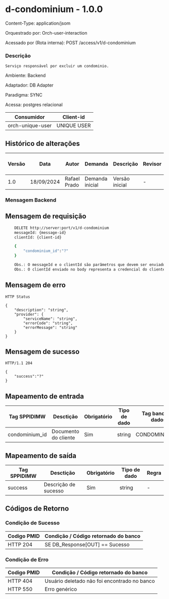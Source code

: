 # d-condominium - 1.0.0

Content-Type: application/jsom

Orquestrado por: Orch-user-interaction

Acessado por (Rota interna): POST /access/v1/d-condominium

### Descrição
    Serviço responsável por excluir um condominio.

Ambiente: Backend

Adaptador: DB Adapter

Paradigma: SYNC

Acessa: postgres relacional

|    Consumidor    |  Client-id  | 
|------------------|-------------|
| orch-unique-user | UNIQUE USER |

## Histórico de alterações
| Versão |    Data    |     Autor    |     Demanda     |    Descrição   | Revisor | Entrega em UAT |
|--------|------------|--------------|-----------------|----------------|---------|----------------|
| 1.0    | 18/09/2024 | Rafael Prado | Demanda inicial | Versão inicial | -       | -              |

### Mensagem Backend

## Mensagem de requisição

```bash
    DELETE http://server:port/v1/d-condominium
    messageId: {message-id}
    clientId: {client-id}

    {
        "condominium_id":"?"
    }

    Obs.: O messageId e o clientId são parâmetros que devem ser enviado no Header Http.
    Obs.: O clientId enviado no body representa a credencial do cliente.
```

## Mensagem de erro

```
HTTP Status

{
    "description": "string",
    "provider": {
        "serviceName": "string",
        "errorCode": "string",
        "errorMessage": "string"
    }
}
```

## Mensagem de sucesso

```
HTTP/1.1 204

{
    "success":"?"
}
```


## Mapeamento de entrada

|        Tag SPPIDIMW         |              Desctição             |             Obrigatório            |     Tipo de dado     |        Tag banco de dados       | Regra |
|-----------------------------|------------------------------------|------------------------------------|----------------------|---------------------------------|-------|
| condominium_id              | Documento do cliente               | Sim                                |  string              |  CONDOMINIUM_ID                 | -     |



## Mapeamento de saída

|        Tag SPPIDIMW         |              Desctição             |     Obrigatório    |     Tipo de dado     |  Regra |
|-----------------------------|------------------------------------|--------------------|----------------------|--------|
| success                     | Descrição de sucesso               | Sim                |  string              |  -     |




## Códigos de Retorno
### Condição de Sucesso

| Codigo PMID | Condição / Código retornado do banco  |
|-------------|---------------------------------------|
| HTTP 204	  | SE DB_Response[OUT] == Sucesso        |

### Condição de Erro

| Codigo PMID |         Condição / Código retornado do banco          |
|-------------|-------------------------------------------------------|
| HTTP 404	  | Usuário deletado não foi encontrado no banco          |
| HTTP 550	  | Erro genérico                                         |


